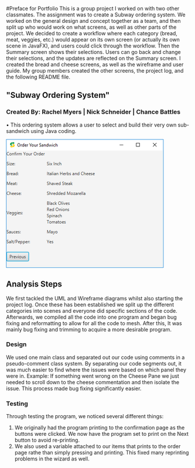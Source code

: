 #Preface for Portfolio
This is a group project I worked on with two other classmates. The assignment was to create a Subway ordering system. We worked on the general design and concept together as a team, and then split up who would work on what screens, as well as other parts of the project. We decided to create a workflow where each category (bread, meat, veggies, etc.) would appear on its own screen (or actually its own scene in JavaFX), and users could click through the workflow. Then the Summary screen shows their selections. Users can go back and change their selections, and the updates are reflected on the Summary screen. I created the bread and cheese screens, as well as the wireframe and user guide. My group members created the other screens, the project log, and the following README file. 

## "Subway Ordering System"
### Created By: Rachel Myers | Nick Schneider | Chance Battles

•	This ordering system allows a user to select and build their very own sub-sandwich using Java coding. 

 ![Sample Output](order.png)

## Analysis Steps

We first tackled the UML and Wireframe diagrams whilst also starting the project log.
Once these has been established we split up the different categories into scenes and everyone did specific sections of the code.
Afterwards, we compiled all the code into one program and began bug fixing and reformatting to allow for all the code to mesh.
After this, It was mainly bug fixing and trimming to acquire a more desirable program.

### Design

We used one main class and separated out our code using comments in a pseudo-comment class system.
By separating our code segments out, it was much easier to find where the issues were based on which panel they were in.
Example: If something went wrong on the Cheese Pane we just needed to scroll down to the cheese commentation and then isolate the issue. This process made bug fixing significantly easier.
### Testing

Through testing the program, we noticed several different things:
1.	We originally had the program printing to the confirmation page as the buttons were clicked. We now have the program set to print on the Next button to avoid re-printing.
2.	We also used a variable attached to our items that prints to the order page rathe than simply pressing and printing. This fixed many reprinting problems in the wizard as well. 

